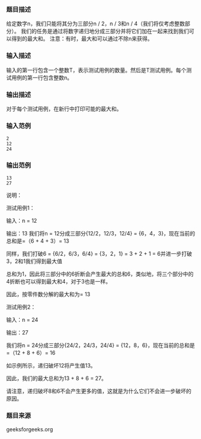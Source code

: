 ### 题目描述
给定数字n，我们只能将其分为三部分n / 2，n / 3和n / 4（我们将仅考虑整数部分）。 我们的任务是通过将数字递归地分成三部分并将它们加在一起来找到我们可以得到的最大和。 注意：有时，最大和可以通过不除n来获得。
### 输入描述
输入的第一行包含一个整数T，表示测试用例的数量。然后是T测试用例。每个测试用例的第一行包含整数n。
### 输出描述
对于每个测试用例，在新行中打印可能的最大和。
### 输入范例
```
2
12 
24
```
### 输出范例
```
13
27
```
说明： 

测试用例1： 

输入：n = 12 

输出：13 我们将n = 12分成三部分{12/2，12/3，12/4} = {6，4，3}，现在当前的总和是=（6 + 4 + 3）= 13 

同样，我们打破6 = {6/2，6/3，6/4} = {3，2，1} = 3 + 2 + 1 = 6并进一步打破3，2和1我们得到最大值 

总和为1，因此将三部分中的6折断会产生最大的总和6，类似地，将三个部分中的4折断也可以得到最大和4，对于3也是一样。

因此，按零件数分解的最大和为= 13 

测试用例2： 

输入：n = 24 

输出：27 

我们将n = 24分成三部分{24/2，24/3，24/4} = {12，8，6}，现在当前的总和是=（12 + 8 + 6）= 16 

如示例所示，递归破坏12将产生值13。

因此，我们的最大总和为13 + 8 + 6 = 27。 

请注意，递归破坏8和6不会产生更多的值，这就是为什么它们不会进一步破坏的原因。
### 题目来源
geeksforgeeks.org


